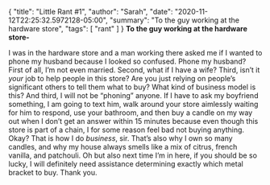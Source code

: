 {
    "title": "Little Rant #1",
    "author": "Sarah",
    "date": "2020-11-12T22:25:32.5972128-05:00",
    "summary": "To the guy working at the hardware store",
    "tags": [
        "rant"
    ]
}
**To the guy working at the hardware store-**

I was in the hardware store and a man working there asked me if I wanted to phone my husband because I looked so confused. Phone my husband? First of all, I’m not even married. Second, what if I have a wife? Third, isn’t it *your* job to help people in this store? Are you just relying on people’s significant others to tell them what to buy? What kind of business model is this? And third, I will not be “phoning” anyone. If I have to ask my boyfriend something, I am going to text him, walk around your store aimlessly waiting for him to respond, use your bathroom, and then buy a candle on my way out when I don’t get an answer within 15 minutes because even though this store is part of a chain, I for some reason feel bad not buying anything. Okay? That is how I do *business*, sir. That’s also why I own so many candles, and why my house always smells like a mix of citrus, french vanilla, and patchouli. Oh but also next time I’m in here, if you should be so lucky, I will definitely need assistance determining exactly which metal bracket to buy. Thank you.
